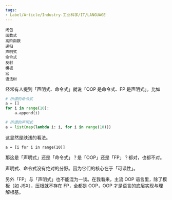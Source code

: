 ```yaml
---
tags:
- Label/Article/Industry-工业科学/IT/LANGUAGE
---
```


    闭包
    函数式
    高阶函数
    递归
    声明式
    命令式
    反射
    模板
    宏
    语法树


经常有人提到「声明式、命令式」就说「OOP 是命令式、FP 是声明式」。比如

```python
# 所谓的命令式
a = []
for i in range(10):
    a.append(i)

# 所谓的声明式
a = list(map(lambda i: i, for i in range(10)))
```

这显然是肤浅的看法。

`a = [i for i in range(10)]`

那这是「声明式」还是「命令式」？是「OOP」还是「FP」？都对，也都不对。

声明式、命令式没有绝对的分野。因为它们的核心在于「可读性」。

另外「FP」与「声明式」也不能混为一谈。在我看来，主流 OOP 语言里，除了模板（如 JSX），压根就不存在 FP，全都是 OOP，OOP 才是语言的底层实现与理解根基。
